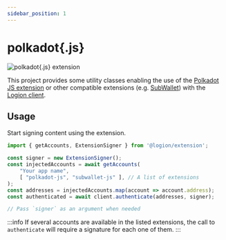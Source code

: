 ```yaml
---
sidebar_position: 1
---
```


# polkadot\{.js\}

![polkadot\{.js\} extension](/img/polkadot.png)

This project provides some utility classes enabling the use of the
[Polkadot JS extension](https://github.com/polkadot-js/extension#readme)
or other compatible extensions (e.g. [SubWallet](https://www.subwallet.app/))
with the [Logion client](/docs/category/client).

## Usage

Start signing content using the extension.

```typescript
import { getAccounts, ExtensionSigner } from '@logion/extension';

const signer = new ExtensionSigner();
const injectedAccounts = await getAccounts(
    "Your app name",
    [ "polkadot-js", "subwallet-js" ], // A list of extensions
);
const addresses = injectedAccounts.map(account => account.address);
const authenticated = await client.authenticate(addresses, signer);

// Pass `signer` as an argument when needed
```

:::info
If several accounts are available in the listed extensions, the call to `authenticate`
will require a signature for each one of them.
:::
